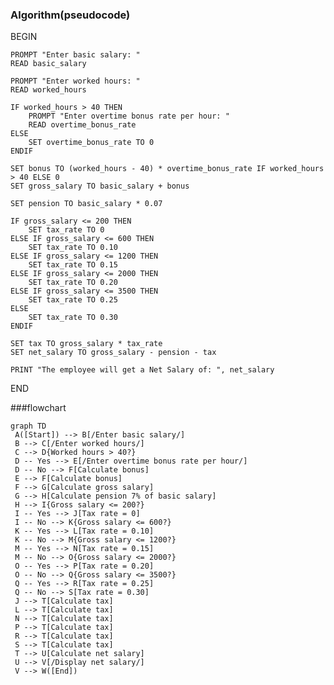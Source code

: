 ### Algorithm(pseudocode)

BEGIN

    PROMPT "Enter basic salary: "
    READ basic_salary
    
    PROMPT "Enter worked hours: "
    READ worked_hours
    
    IF worked_hours > 40 THEN
        PROMPT "Enter overtime bonus rate per hour: "
        READ overtime_bonus_rate
    ELSE
        SET overtime_bonus_rate TO 0
    ENDIF
    
    SET bonus TO (worked_hours - 40) * overtime_bonus_rate IF worked_hours > 40 ELSE 0
    SET gross_salary TO basic_salary + bonus
    
    SET pension TO basic_salary * 0.07
    
    IF gross_salary <= 200 THEN
        SET tax_rate TO 0
    ELSE IF gross_salary <= 600 THEN
        SET tax_rate TO 0.10
    ELSE IF gross_salary <= 1200 THEN
        SET tax_rate TO 0.15
    ELSE IF gross_salary <= 2000 THEN
        SET tax_rate TO 0.20
    ELSE IF gross_salary <= 3500 THEN
        SET tax_rate TO 0.25
    ELSE
        SET tax_rate TO 0.30
    ENDIF
    
    SET tax TO gross_salary * tax_rate
    SET net_salary TO gross_salary - pension - tax
    
    PRINT "The employee will get a Net Salary of: ", net_salary
END

   ###flowchart
   ```mermaid
graph TD
    A([Start]) --> B[/Enter basic salary/]
    B --> C[/Enter worked hours/]
    C --> D{Worked hours > 40?}
    D -- Yes --> E[/Enter overtime bonus rate per hour/]
    D -- No --> F[Calculate bonus]
    E --> F[Calculate bonus]
    F --> G[Calculate gross salary]
    G --> H[Calculate pension 7% of basic salary]
    H --> I{Gross salary <= 200?}
    I -- Yes --> J[Tax rate = 0]
    I -- No --> K{Gross salary <= 600?}
    K -- Yes --> L[Tax rate = 0.10]
    K -- No --> M{Gross salary <= 1200?}
    M -- Yes --> N[Tax rate = 0.15]
    M -- No --> O{Gross salary <= 2000?}
    O -- Yes --> P[Tax rate = 0.20]
    O -- No --> Q{Gross salary <= 3500?}
    Q -- Yes --> R[Tax rate = 0.25]
    Q -- No --> S[Tax rate = 0.30]
    J --> T[Calculate tax]
    L --> T[Calculate tax]
    N --> T[Calculate tax]
    P --> T[Calculate tax]
    R --> T[Calculate tax]
    S --> T[Calculate tax]
    T --> U[Calculate net salary]
    U --> V[/Display net salary/]
    V --> W([End])
